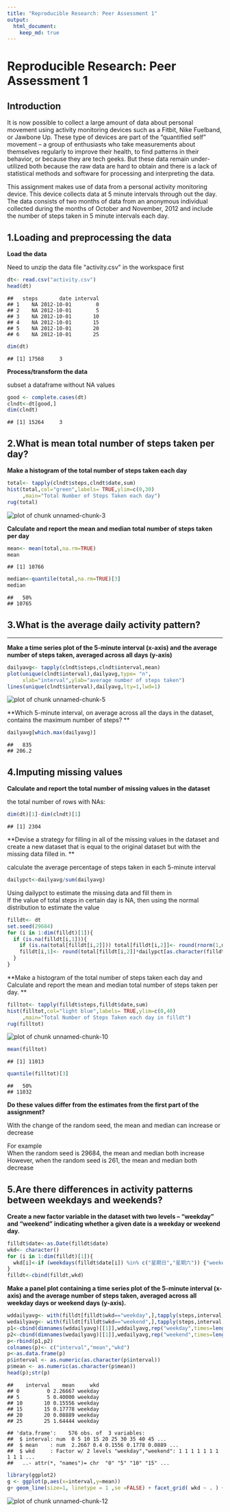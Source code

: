 ```yaml
---
title: "Reproducible Research: Peer Assessment 1"
output:
  html_document: 
    keep_md: true
---
```


Reproducible Research: Peer Assessment 1
===========================================


## Introduction

It is now possible to collect a large amount of data about personal movement using activity monitoring devices such as a Fitbit, Nike Fuelband, or Jawbone Up. These type of devices are part of the “quantified self” movement – a group of enthusiasts who take measurements about themselves regularly to improve their health, to find patterns in their behavior, or because they are tech geeks. But these data remain under-utilized both because the raw data are hard to obtain and there is a lack of statistical methods and software for processing and interpreting the data.  

This assignment makes use of data from a personal activity monitoring device. This device collects data at 5 minute intervals through out the day. The data consists of two months of data from an anonymous individual collected during the months of October and November, 2012 and include the number of steps taken in 5 minute intervals each day.
  
## 1.Loading and preprocessing the data  
  
  
  
**Load the data**  


Need to unzip the data file "activity.csv" in the workspace first


```r
dt<- read.csv("activity.csv")
head(dt)
```

```
##   steps       date interval
## 1    NA 2012-10-01        0
## 2    NA 2012-10-01        5
## 3    NA 2012-10-01       10
## 4    NA 2012-10-01       15
## 5    NA 2012-10-01       20
## 6    NA 2012-10-01       25
```

```r
dim(dt)
```

```
## [1] 17568     3
```
  
**Process/transform the data**  

  
subset a dataframe without NA values
  

```r
good <- complete.cases(dt)
clndt<-dt[good,]
dim(clndt)
```

```
## [1] 15264     3
```

  
## 2.What is mean total number of steps taken per day?

  

**Make a histogram of the total number of steps taken each day**
  

```r
total<- tapply(clndt$steps,clndt$date,sum)
hist(total,col="green",labels= TRUE,ylim=c(0,30)
     ,main="Total Number of Steps Taken each day")
rug(total)
```

![plot of chunk unnamed-chunk-3](figure/unnamed-chunk-3.png) 
  
**Calculate and report the mean and median total number of steps taken per day**
  

```r
mean<- mean(total,na.rm=TRUE)
mean
```

```
## [1] 10766
```

```r
median<-quantile(total,na.rm=TRUE)[3]
median
```

```
##   50% 
## 10765
```


## 3.What is the average daily activity pattern?  
**  **  


**Make a time series plot of the 5-minute interval (x-axis) and the average number of steps taken, averaged across all days (y-axis)**  




```r
dailyavg<- tapply(clndt$steps,clndt$interval,mean)
plot(unique(clndt$interval),dailyavg,type= "n",
     xlab="interval",ylab="average number of steps taken")
lines(unique(clndt$interval),dailyavg,lty=1,lwd=1)
```

![plot of chunk unnamed-chunk-5](figure/unnamed-chunk-5.png) 


**Which 5-minute interval, on average across all the days in the dataset, contains the maximum number of steps? **  




```r
dailyavg[which.max(dailyavg)]
```

```
##   835 
## 206.2
```

## 4.Imputing missing values


**Calculate and report the total number of missing values in the dataset**  

  
the total number of rows with NAs:

```r
dim(dt)[1]-dim(clndt)[1]
```

```
## [1] 2304
```



**Devise a strategy for filling in all of the missing values in the dataset and create a new dataset that is equal to the original dataset but with the missing data filled in.  **  

  
  
calculate the average percentage of steps taken in each 5-minute interval 

```r
dailypct<-dailyavg/sum(dailyavg)
```
  
Using dailypct to estimate the missing data and fill them in  
If the value of total steps in certain day is NA, then using the normal distribution to estimate the value
  

```r
filldt<- dt
set.seed(29684)
for (i in 1:dim(filldt)[1]){
  if (is.na(filldt[i,1])){
    if (is.na(total[filldt[i,2]])) total[filldt[i,2]]<- round(rnorm(1,mean,sd(total,na.rm=TRUE)))
    filldt[i,1]<- round(total[filldt[i,2]]*dailypct[as.character(filldt[i,3])])
  }
}
```
  

**Make a histogram of the total number of steps taken each day and Calculate and report the mean and median total number of steps taken per day. **  

  


```r
filltot<- tapply(filldt$steps,filldt$date,sum)
hist(filltot,col="light blue",labels= TRUE,ylim=c(0,40)
     ,main="Total Number of Steps Taken each day in filldt")
rug(filltot)
```

![plot of chunk unnamed-chunk-10](figure/unnamed-chunk-10.png) 

```r
mean(filltot)
```

```
## [1] 11013
```

```r
quantile(filltot)[3]
```

```
##   50% 
## 11032
```


**Do these values differ from the estimates from the first part of the assignment?**

With the change of the random seed, the mean and median can increase or decrease  

For example  
When the random seed is 29684, the mean and median both increase     
However, when the random seed is 261, the mean and median both decrease 

## 5.Are there differences in activity patterns between weekdays and weekends?  
  

**Create a new factor variable in the dataset with two levels – “weekday” and “weekend” indicating whether a given date is a weekday or weekend day.**


```r
filldt$date<-as.Date(filldt$date)
wkd<- character()
for (i in 1:dim(filldt)[1]){
  wkd[i]<-if (weekdays(filldt$date[i]) %in% c("星期日","星期六")) {"weekend"} else {"weekday"}
}
filldt<-cbind(filldt,wkd)
```

**Make a panel plot containing a time series plot of the 5-minute interval (x-axis) and the average number of steps taken, averaged across all weekday days or weekend days (y-axis).** 
 

```r
wddailyavg<- with(filldt[filldt$wkd=="weekday",],tapply(steps,interval,mean))
wedailyavg<- with(filldt[filldt$wkd=="weekend",],tapply(steps,interval,mean))
p1<-cbind(dimnames(wddailyavg)[[1]],wddailyavg,rep("weekday",times=length(wddailyavg)))
p2<-cbind(dimnames(wedailyavg)[[1]],wedailyavg,rep("weekend",times=length(wedailyavg)))
p<-rbind(p1,p2)
colnames(p)<- c("interval","mean","wkd")
p<-as.data.frame(p)
p$interval <- as.numeric(as.character(p$interval))
p$mean <- as.numeric(as.character(p$mean))
head(p);str(p)
```

```
##    interval    mean     wkd
## 0         0 2.26667 weekday
## 5         5 0.40000 weekday
## 10       10 0.15556 weekday
## 15       15 0.17778 weekday
## 20       20 0.08889 weekday
## 25       25 1.64444 weekday
```

```
## 'data.frame':	576 obs. of  3 variables:
##  $ interval: num  0 5 10 15 20 25 30 35 40 45 ...
##  $ mean    : num  2.2667 0.4 0.1556 0.1778 0.0889 ...
##  $ wkd     : Factor w/ 2 levels "weekday","weekend": 1 1 1 1 1 1 1 1 1 1 ...
##   ..- attr(*, "names")= chr  "0" "5" "10" "15" ...
```

```r
library(ggplot2)
g <- ggplot(p,aes(x=interval,y=mean))
g+ geom_line(size=1, linetype = 1 ,se =FALSE) + facet_grid( wkd ~ . ) + ylab("average number of steps taken")
```

![plot of chunk unnamed-chunk-12](figure/unnamed-chunk-12.png) 
